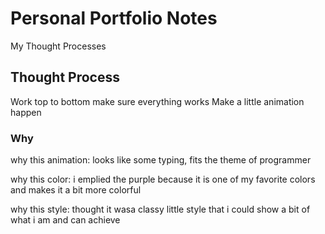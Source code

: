 # Personal Portfolio Notes
My Thought Processes
## Thought Process
Work top to bottom
make sure everything works
Make a little animation happen
### Why
why this animation: looks like some typing, fits the theme of programmer

why this color: i emplied the purple because it is one of my favorite colors and makes it a bit more colorful

why this style: thought it wasa classy little style that i could show a bit of what i am and can achieve

